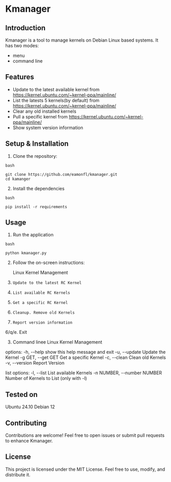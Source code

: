 # Kmanager

## Introduction
Kmanager is a tool to manage kernels on Debian Linux based systems. It has two modes:
-  menu
- command line

## Features
- Update to the latest available kernel from https://kernel.ubuntu.com/~kernel-ppa/mainline/
- List the latests 5 kernels(by default) from https://kernel.ubuntu.com/~kernel-ppa/mainline/
- Clear any old installed kernels
- Pull a specific kernel from https://kernel.ubuntu.com/~kernel-ppa/mainline/
- Show system version information

## Setup & Installation

1. Clone the repository:
```
bash

git clone https://github.com/eamonfl/kmanager.git
cd kamanger
```
2. Install the dependencies
```
bash

pip install -r requirements
```

## Usage
1. Run the application
```
bash

python kmanager.py
```

2. Follow the on-screen instructions:

   Linux Kernel Management

  1.     Update to the latest RC Kernel
  2.     List available RC Kernels
  3.     Get a specific RC Kernel
  4.     Cleanup. Remove old Kernels
  5.     Report version information
  6/q/e. Exit

3. Command linee
 Linux Kernel Management

options:
  -h, --help            show this help message and exit
  -u, --update           Update the Kernel
  -g GET, --get GET      Get a specific Kernel
  -c, --clean            Clean old Kernels
  -v, --version          Report Version

list options:
  -l, --list             List available Kernels
  -n NUMBER, --number NUMBER
                         Number of Kernels to List (only with -l)
## Tested on

Ubuntu 24.10
Debian 12

## Contributing
Contributions are welcome! Feel free to open issues or submit pull requests to enhance Kmanager.

## License
This project is licensed under the MIT License. Feel free to use, modify, and distribute it.

